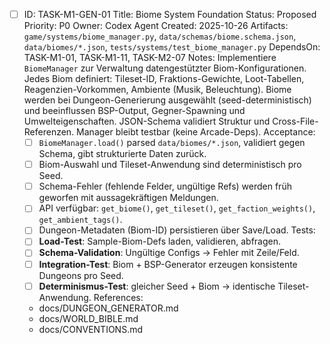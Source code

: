 - [ ] ID: TASK-M1-GEN-01
  Title: Biome System Foundation
  Status: Proposed
  Priority: P0
  Owner: Codex Agent
  Created: 2025-10-26
  Artifacts: `game/systems/biome_manager.py`, `data/schemas/biome.schema.json`, `data/biomes/*.json`, `tests/systems/test_biome_manager.py`
  DependsOn: TASK-M1-01, TASK-M1-11, TASK-M2-07
  Notes:
  Implementiere `BiomeManager` zur Verwaltung datengestützter Biom-Konfigurationen. Jedes Biom definiert: Tileset-ID, Fraktions-Gewichte, Loot-Tabellen, Reagenzien-Vorkommen, Ambiente (Musik, Beleuchtung). Biome werden bei Dungeon-Generierung ausgewählt (seed-deterministisch) und beeinflussen BSP-Output, Gegner-Spawning und Umwelteigenschaften. JSON-Schema validiert Struktur und Cross-File-Referenzen. Manager bleibt testbar (keine Arcade-Deps).
  Acceptance:
  - [ ] `BiomeManager.load()` parsed `data/biomes/*.json`, validiert gegen Schema, gibt strukturierte Daten zurück.
  - [ ] Biom-Auswahl und Tileset-Anwendung sind deterministisch pro Seed.
  - [ ] Schema-Fehler (fehlende Felder, ungültige Refs) werden früh geworfen mit aussagekräftigen Meldungen.
  - [ ] API verfügbar: `get_biome()`, `get_tileset()`, `get_faction_weights()`, `get_ambient_tags()`.
  - [ ] Dungeon-Metadaten (Biom-ID) persistieren über Save/Load.
  Tests:
  - [ ] **Load-Test**: Sample-Biom-Defs laden, validieren, abfragen.
  - [ ] **Schema-Validation**: Ungültige Configs → Fehler mit Zeile/Feld.
  - [ ] **Integration-Test**: Biom + BSP-Generator erzeugen konsistente Dungeons pro Seed.
  - [ ] **Determinismus-Test**: gleicher Seed + Biom → identische Tileset-Anwendung.
  References:
  - docs/DUNGEON_GENERATOR.md
  - docs/WORLD_BIBLE.md
  - docs/CONVENTIONS.md
